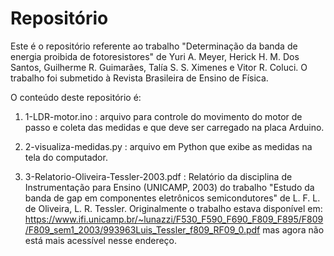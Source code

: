 # Repositório

Este é o repositório referente ao trabalho "Determinação da banda de energia proibida de fotoresistores" de Yuri A. Meyer, Herick H. M. Dos Santos, Guilherme R. Guimarães, Talía S. S. Ximenes e Vitor R. Coluci.
O trabalho foi submetido à Revista Brasileira de Ensino de Física.

O conteúdo deste repositório é:

1) 1-LDR-motor.ino : arquivo para controle do movimento do motor de passo e coleta das medidas e que deve ser carregado na placa Arduino.

2) 2-visualiza-medidas.py : arquivo em Python que exibe as medidas na tela do computador.

3) 3-Relatorio-Oliveira-Tessler-2003.pdf : Relatório da disciplina de Instrumentação para Ensino (UNICAMP, 2003) do trabalho "Estudo da banda de gap em componentes eletrônicos semicondutores" de  L. F. L. de Oliveira, L. R. Tessler. Originalmente o trabalho estava disponível em: https://www.ifi.unicamp.br/~lunazzi/F530_F590_F690_F809_F895/F809/F809_sem1_2003/993963Luis_Tessler_f809_RF09_0.pdf mas agora não está mais acessível nesse endereço.
